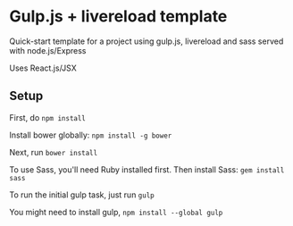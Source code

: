 # Gulp.js + livereload template
Quick-start template for a project using gulp.js, livereload and sass served with node.js/Express

Uses React.js/JSX

## Setup
First, do `npm install`

Install bower globally: `npm install -g bower`

Next, run `bower install`

To use Sass, you'll need Ruby installed first. Then install Sass: `gem install sass`

To run the initial gulp task, just run `gulp`

You might need to install gulp, `npm install --global gulp`